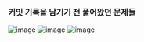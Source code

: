 ### 커밋 기록을 남기기 전 풀어왔던 문제들
![image](https://github.com/chodott/CodingTest/assets/89974193/f6644a96-57aa-418f-9017-ed57886ba71f)
![image](https://github.com/chodott/CodingTest/assets/89974193/b980afb6-632d-431e-a8ad-83bf5f8e7631)
![image](https://github.com/chodott/CodingTest/assets/89974193/506c9960-f56f-4a94-80c4-ef3c93b20597)
